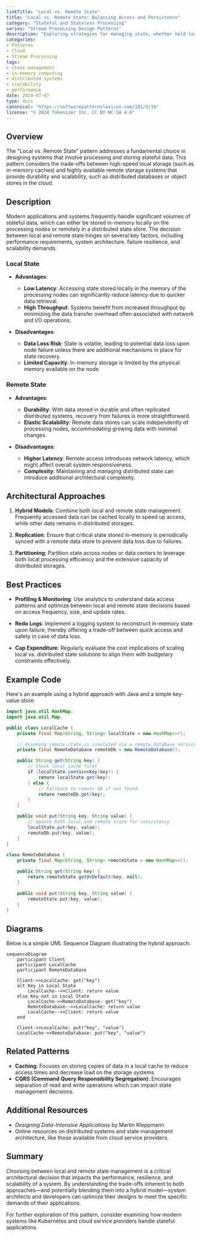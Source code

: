 ```yaml
---
linkTitle: "Local vs. Remote State"
title: "Local vs. Remote State: Balancing Access and Persistence"
category: "Stateful and Stateless Processing"
series: "Stream Processing Design Patterns"
description: "Exploring strategies for managing state, whether held locally in-memory for quick access or stored remotely in a distributed database for enhanced scalability and durability."
categories:
- Patterns
- Cloud
- Stream Processing
tags:
- state management
- in-memory computing
- distributed systems
- scalability
- performance
date: 2024-07-07
type: docs
canonical: "https://softwarepatternslexicon.com/101/3/16"
license: "© 2024 Tokenizer Inc. CC BY-NC-SA 4.0"
---
```


## Overview

The "Local vs. Remote State" pattern addresses a fundamental choice in designing systems that involve processing and storing stateful data. This pattern considers the trade-offs between high-speed local storage (such as in-memory caches) and highly available remote storage systems that provide durability and scalability, such as distributed databases or object stores in the cloud.

## Description

Modern applications and systems frequently handle significant volumes of stateful data, which can either be stored in-memory locally on the processing nodes or remotely in a distributed state store. The decision between local and remote state hinges on several key factors, including performance requirements, system architecture, failure resilience, and scalability demands.

### Local State

- **Advantages**:
  - **Low Latency**: Accessing state stored locally in the memory of the processing nodes can significantly reduce latency due to quicker data retrieval.
  - **High Throughput**: Systems benefit from increased throughput by minimizing the data transfer overhead often associated with network and I/O operations.
  
- **Disadvantages**:
  - **Data Loss Risk**: State is volatile, leading to potential data loss upon node failure unless there are additional mechanisms in place for state recovery.
  - **Limited Capacity**: In-memory storage is limited by the physical memory available on the node.

### Remote State

- **Advantages**:
  - **Durability**: With data stored in durable and often replicated distributed systems, recovery from failures is more straightforward.
  - **Elastic Scalability**: Remote data stores can scale independently of processing nodes, accommodating growing data with minimal changes.

- **Disadvantages**:
  - **Higher Latency**: Remote access introduces network latency, which might affect overall system responsiveness.
  - **Complexity**: Maintaining and managing distributed state can introduce additional architectural complexity.

## Architectural Approaches

1. **Hybrid Models**: Combine both local and remote state management. Frequently accessed data can be cached locally to speed up access, while other data remains in distributed storages.
   
2. **Replication**: Ensure that critical state stored in-memory is periodically synced with a remote data store to prevent data loss due to failures.

3. **Partitioning**: Partition state across nodes or data centers to leverage both local processing efficiency and the extensive capacity of distributed storages.

## Best Practices

- **Profiling & Monitoring**: Use analytics to understand data access patterns and optimize between local and remote state decisions based on access frequency, size, and update rates.
  
- **Redo Logs**: Implement a logging system to reconstruct in-memory state upon failure, thereby offering a trade-off between quick access and safety in case of data loss.

- **Cap Expenditure**: Regularly evaluate the cost implications of scaling local vs. distributed state solutions to align them with budgetary constraints effectively.

## Example Code

Here's an example using a hybrid approach with Java and a simple key-value store:

```java
import java.util.HashMap;
import java.util.Map;

public class LocalCache {
    private final Map<String, String> localState = new HashMap<>();

    // Assuming remote state is simulated via a remote database service
    private final RemoteDatabase remoteDb = new RemoteDatabase();

    public String get(String key) {
        // Check local cache first
        if (localState.containsKey(key)) {
            return localState.get(key);
        } else {
            // Fallback to remote DB if not found
            return remoteDb.get(key);
        }
    }

    public void put(String key, String value) {
        // Update both local and remote state for consistency
        localState.put(key, value);
        remoteDb.put(key, value);
    }
}

class RemoteDatabase {
    private final Map<String, String> remoteState = new HashMap<>();

    public String get(String key) {
        return remoteState.getOrDefault(key, null);
    }

    public void put(String key, String value) {
        remoteState.put(key, value);
    }
}
```

## Diagrams

Below is a simple UML Sequence Diagram illustrating the hybrid approach:

```mermaid
sequenceDiagram
    participant Client
    participant LocalCache
    participant RemoteDatabase

    Client->>LocalCache: get("key")
    alt Key in Local State
        LocalCache-->>Client: return value
    else Key not in Local State
        LocalCache->>RemoteDatabase: get("key")
        RemoteDatabase-->>LocalCache: return value
        LocalCache-->>Client: return value
    end
    
    Client->>LocalCache: put("key", "value")
    LocalCache->>RemoteDatabase: put("key", "value")
```

## Related Patterns

- **Caching**: Focuses on storing copies of data in a local cache to reduce access times and decrease load on the storage systems.
- **CQRS (Command Query Responsibility Segregation)**: Encourages separation of read and write operations which can impact state management decisions.

## Additional Resources

- *Designing Data-Intensive Applications* by Martin Kleppmann
- Online resources on distributed systems and state management architecture, like those available from cloud service providers.

## Summary

Choosing between local and remote state management is a critical architectural decision that impacts the performance, resilience, and scalability of a system. By understanding the trade-offs inherent to both approaches—and potentially blending them into a hybrid model—system architects and developers can optimize their designs to meet the specific demands of their applications.

For further exploration of this pattern, consider examining how modern systems like Kubernetes and cloud service providers handle stateful applications.

